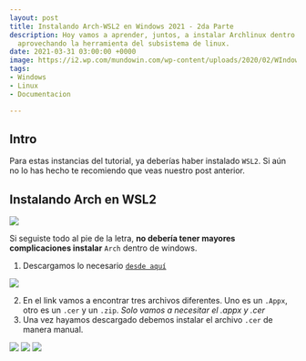 ```yaml
---
layout: post
title: Instalando Arch-WSL2 en Windows 2021 - 2da Parte
description: Hoy vamos a aprender, juntos, a instalar Archlinux dentro de Windows,
  aprovechando la herramienta del subsistema de linux.
date: 2021-03-31 03:00:00 +0000
image: https://i2.wp.com/mundowin.com/wp-content/uploads/2020/02/WIndows-Linux.png?w=832&ssl=1
tags:
- Windows
- Linux
- Documentacion

---
```

## Intro

Para estas instancias del tutorial, ya deberías haber instalado `WSL2`. Si aún no lo has hecho te recomiendo que veas nuestro post anterior.

## Instalando Arch en WSL2

![](https://raw.githubusercontent.com/wiki/yuk7/wsldl/img/Arch_Alpine_Ubuntu.png)

Si seguiste todo al pie de la letra, **no debería tener mayores complicaciones instalar** `Arch` dentro de windows.

1. Descargamos lo necesario [`desde aquí`](https://github.com/yuk7/ArchWSL/releases/latest)

![](/uploads/release.png)

2. En el link vamos a encontrar tres archivos diferentes. Uno es un `.Appx`, otro es un `.cer` y un `.zip`. _Solo vamos a necesitar el .appx y .cer_
3. Una vez hayamos descargado debemos instalar el archivo `.cer` de manera manual.

  <div class="gallery-box">
    <div class="gallery">
      <img src="https://wsldl-pg.github.io/ArchW-docs/img/cert/1.install.png">
      <img src="https://wsldl-pg.github.io/ArchW-docs/img/cert/2.to-localmachine.png">
      <img src="https://wsldl-pg.github.io/ArchW-docs/img/cert/4.to-trustedpeople.png">
    </div>
  </div>
  